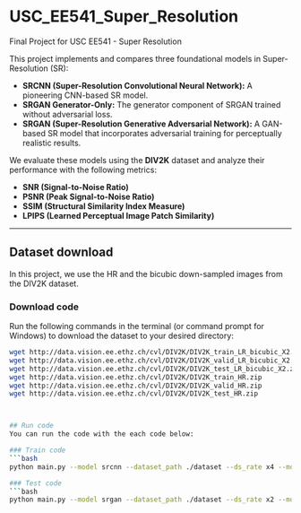 # USC_EE541_Super_Resolution
Final Project for USC EE541 - Super Resolution

This project implements and compares three foundational models in Super-Resolution (SR):
- **SRCNN (Super-Resolution Convolutional Neural Network):** A pioneering CNN-based SR model.
- **SRGAN Generator-Only:** The generator component of SRGAN trained without adversarial loss.
- **SRGAN (Super-Resolution Generative Adversarial Network):** A GAN-based SR model that incorporates adversarial training for perceptually realistic results.

We evaluate these models using the **DIV2K** dataset and analyze their performance with the following metrics:
- **SNR (Signal-to-Noise Ratio)**
- **PSNR (Peak Signal-to-Noise Ratio)**
- **SSIM (Structural Similarity Index Measure)**
- **LPIPS (Learned Perceptual Image Patch Similarity)**

---

## Dataset download
In this project, we use the HR and the bicubic down-sampled images from the DIV2K dataset.

### Download code
 Run the following commands in the terminal (or command prompt for Windows) to download the dataset to your desired directory:
 ```bash
 wget http://data.vision.ee.ethz.ch/cvl/DIV2K/DIV2K_train_LR_bicubic_X2.zip
 wget http://data.vision.ee.ethz.ch/cvl/DIV2K/DIV2K_valid_LR_bicubic_X2.zip
 wget http://data.vision.ee.ethz.ch/cvl/DIV2K/DIV2K_test_LR_bicubic_X2.zip
 wget http://data.vision.ee.ethz.ch/cvl/DIV2K/DIV2K_train_HR.zip
 wget http://data.vision.ee.ethz.ch/cvl/DIV2K/DIV2K_valid_HR.zip
 wget http://data.vision.ee.ethz.ch/cvl/DIV2K/DIV2K_test_HR.zip



## Run code
You can run the code with the each code below:

### Train code
 ```bash
python main.py --model srcnn --dataset_path ./dataset --ds_rate x4 --mode train --batch_size 32 --epochs 100 --learning_rate 2e-4

### Test code
 ```bash
python main.py --model srgan --dataset_path ./dataset --ds_rate x2 --mode test --batch_size 16 --epochs 50 --learning_rate 1e-4 --load_path srgan_x2_batch16_epoch50_lr0.0001_12-08_19-03.pth
